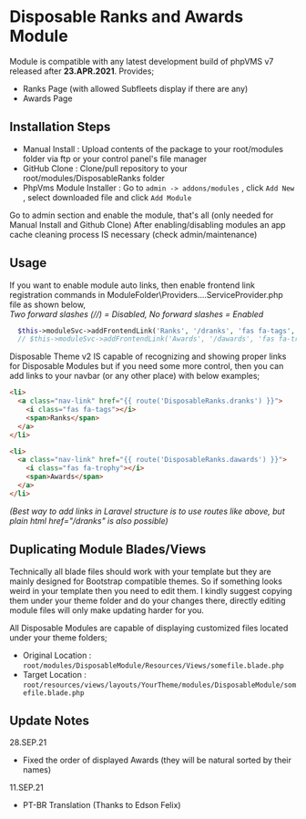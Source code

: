 # Disposable Ranks and Awards Module

Module is compatible with any latest development build of phpVMS v7 released after **23.APR.2021**. Provides;

* Ranks Page (with allowed Subfleets display if there are any)
* Awards Page

## Installation Steps

* Manual Install : Upload contents of the package to your root/modules folder via ftp or your control panel's file manager 
* GitHub Clone : Clone/pull repository to your root/modules/DisposableRanks folder
* PhpVms Module Installer : Go to `admin -> addons/modules` , click `Add New` , select downloaded file and click `Add Module`

Go to admin section and enable the module, that's all (only needed for Manual Install and Github Clone)
After enabling/disabling modules an app cache cleaning process IS necessary (check admin/maintenance)

## Usage

If you want to enable module auto links, then enable frontend link registration commands in ModuleFolder\Providers\....ServiceProvider.php file as shown below,  
*Two forward slashes (//) = Disabled, No forward slashes = Enabled*

```php
  $this->moduleSvc->addFrontendLink('Ranks', '/dranks', 'fas fa-tags', $logged_in=true);
  // $this->moduleSvc->addFrontendLink('Awards', '/dawards', 'fas fa-trophy', $logged_in=true);
```

Disposable Theme v2 IS capable of recognizing and showing proper links for Disposable Modules but if you need some more control, then you can add links to your navbar (or any other place) with below examples;

```html
<li>
  <a class="nav-link" href="{{ route('DisposableRanks.dranks') }}">
    <i class="fas fa-tags"></i>
    <span>Ranks</span>
  </a>
</li>

<li>
  <a class="nav-link" href="{{ route('DisposableRanks.dawards') }}">
    <i class="fas fa-trophy"></i>
    <span>Awards</span>
  </a>
</li>
```

*(Best way to add links in Laravel structure is to use routes like above, but plain html href="/dranks" is also possible)*

## Duplicating Module Blades/Views

Technically all blade files should work with your template but they are mainly designed for Bootstrap compatible themes. So if something looks weird in your template then you need to edit them. I kindly suggest copying them under your theme folder and do your changes there, directly editing module files will only make updating harder for you.

All Disposable Modules are capable of displaying customized files located under your theme folders;

* Original Location : `root/modules/DisposableModule/Resources/Views/somefile.blade.php`
* Target Location   : `root/resources/views/layouts/YourTheme/modules/DisposableModule/somefile.blade.php`

## Update Notes

28.SEP.21
* Fixed the order of displayed Awards (they will be natural sorted by their names)

11.SEP.21
* PT-BR Translation (Thanks to Edson Felix)
